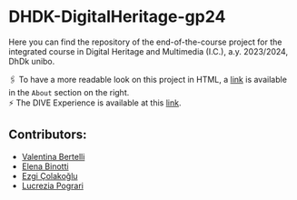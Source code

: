 # DHDK-DigitalHeritage-gp24
Here you can find the repository of the end-of-the-course project for the integrated course in Digital Heritage and Multimedia (I.C.), a.y. 2023/2024, DhDk unibo.

:paperclips: To have a more readable look on this project in HTML, a [link](https://4-seasons.github.io/DHDK-DigitalHeritage-gp24/) is available in the `About` section on the right.<br>
⚡️ The DIVE Experience is available at this [link](https://4-seasons.github.io/DHDK-DigitalHeritage-gp24/Twine.html).

## Contributors:
* [Valentina Bertelli](https://github.com/)
* [Elena Binotti](https://github.com/elena2notti)
* [Ezgi Çolakoğlu](https://github.com/)
* [Lucrezia Pograri](https://github.com/lucreziapograri)
